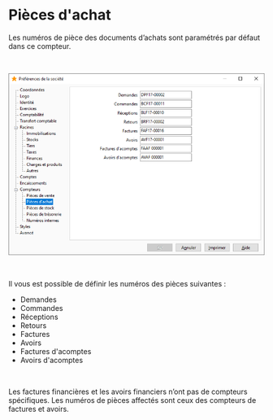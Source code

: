 # Pièces d'achat



Les numéros de pièce des documents d’achats sont paramétrés par défaut dans ce compteur.


 


![](../../assets/images/PreferencesSociete/2-8/OngletCompteursPiecesAchat.png)


 


Il vous est possible de définir les numéros des pièces suivantes :


* Demandes
* Commandes
* Réceptions
* Retours
* Factures
* Avoirs
* Factures d'acomptes
* Avoirs d'acomptes


 


Les factures financières et les avoirs financiers n’ont pas de compteurs spécifiques. Les numéros de pièces affectés sont ceux des compteurs de factures et avoirs.


